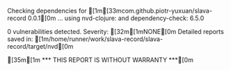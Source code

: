 Checking dependencies for [1m[33mcom.github.piotr-yuxuan/slava-record 0.0.1[0m ...
  using nvd-clojure:  and dependency-check: 6.5.0

0 vulnerabilities detected. Severity: [32m[1mNONE[0m
Detailed reports saved in: [1m/home/runner/work/slava-record/slava-record/target/nvd[0m

[35m[1m   *** THIS REPORT IS WITHOUT WARRANTY ***[0m
